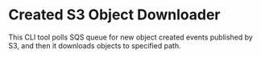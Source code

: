 # Created S3 Object Downloader

This CLI tool polls SQS queue for new object created events published by S3, and then it downloads objects to specified path.
